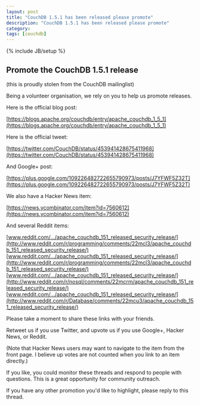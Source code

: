 ```yaml
---
layout: post
title: "CouchDB 1.5.1 has been released please promote"
description: "CouchDB 1.5.1 has been released please promote"
category: 
tags: [couchdb]
---
```

{% include JB/setup %}

## Promote the CouchDB 1.5.1 release

(this is proudly stolen from the CouchDB mailinglist)

Being a volunteer organisation, we rely on you to help us promote releases.

Here is the official blog post:

[https://blogs.apache.org/couchdb/entry/apache_couchdb_1_5_1](https://blogs.apache.org/couchdb/entry/apache_couchdb_1_5_1)

Here is the official tweet:

[https://twitter.com/CouchDB/status/453941428675411968](https://twitter.com/CouchDB/status/453941428675411968)

And Google+ post:

[https://plus.google.com/109226482722655790973/posts/J7YFWF5Z32T](https://plus.google.com/109226482722655790973/posts/J7YFWF5Z32T)

We also have a Hacker News item:

[https://news.ycombinator.com/item?id=7560612](https://news.ycombinator.com/item?id=7560612)

And several Reddit items:

[www.reddit.com/.../apache_couchdb_151_released_security_release/](http://www.reddit.com/r/programming/comments/22mcl3/apache_couchdb_151_released_security_release/)  
[www.reddit.com/.../apache_couchdb_151_released_security_release/](http://www.reddit.com/r/programming/comments/22mcl3/apache_couchdb_151_released_security_release/)  
[www.reddit.com/.../apache_couchdb_151_released_security_release/](http://www.reddit.com/r/nosql/comments/22mcrm/apache_couchdb_151_released_security_release/)  
[www.reddit.com/.../apache_couchdb_151_released_security_release/](http://www.reddit.com/r/Database/comments/22mcu3/apache_couchdb_151_released_security_release/)  

Please take a moment to share these links with your friends.

Retweet us if you use Twitter, and upvote us if you use Google+,
Hacker News, or Reddit.

(Note that Hacker News users may want to navigate to the item from the
front page. I believe up votes are not counted when you link to an
item directly.)

If you like, you could monitor these threads and respond to people
with questions. This is a great opportunity for community outreach.

If you have any other promotion you'd like to highlight, please reply
to this thread.

